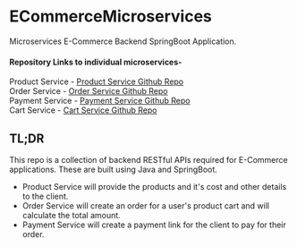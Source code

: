 # ECommerceMicroservices
Microservices E-Commerce Backend SpringBoot Application.  

#### Repository Links to individual microservices-
Product Service   -   [Product Service Github Repo](https://github.com/neeraj06152k/ProductService.git)  
Order Service     -   [Order Service Github Repo](https://github.com/neeraj06152k/OrderService.git)  
Payment Service   -   [Payment Service Github Repo](https://github.com/neeraj06152k/PaymentService.git)  
Cart Service      -   [Cart Service Github Repo](https://github.com/neeraj06152k/CartService.git)  

## TL;DR
This repo is a collection of backend RESTful APIs required for E-Commerce applications. These are built using Java and SpringBoot.  
- Product Service will provide the products and it's cost and other details to the client.
- Order Service will create an order for a user's product cart and will calculate the total amount.
- Payment Service will create a payment link for the client to pay for their order.



